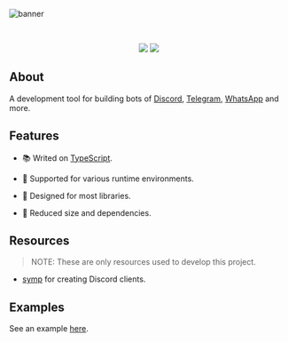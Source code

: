 ![banner](https://raw.githubusercontent.com/kh0wel/yacf/main/assets/banner.png)

<div align="center">
	<br />
	<p>
		<a href="https://www.npmjs.com/package/yacf"><img src="https://img.shields.io/npm/v/yacf.svg" /></a>
		<a href="https://www.npmjs.com/package/yacf"><img src="https://img.shields.io/npm/dt/yacf.svg" /></a>
	</p>
</div>

## About

A development tool for building bots of [Discord](https://discord.com), [Telegram](https://telegram.org), [WhatsApp](https://www.whatsapp.com) and more.

## Features

- 📚 Writed on [TypeScript](https://www.typescriptlang.org).

- 🧳 Supported for various runtime environments.

- 🚀 Designed for most libraries.

- 🍂 Reduced size and dependencies.

## Resources

> NOTE: These are only resources used to develop this project.

- [symp](https://github.com/kh0wel/symp) for creating Discord clients.

## Examples

See an example [here](https://github.com/kh0wel/cobalt).
